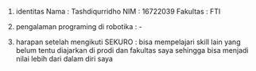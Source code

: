 1. identitas 
Nama : Tashdiqurridho
NIM : 16722039
Fakultas : FTI

2. pengalaman programing di robotika : -
3. harapan setelah mengikuti SEKURO :
bisa mempelajari skill lain yang belum tentu diajarkan di prodi dan fakultas saya sehingga bisa menjadi nilai lebih dari dalam diri saya

